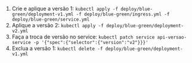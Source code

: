 1. Crie e aplique a versão 1: ``` kubectl apply -f deploy/blue-green/deployment-v1.yml -f deploy/blue-green/ingress.yml -f deploy/blue-green/service.yml ```
2. Aplique a versão 2: ``` kubectl apply -f deploy/blue-green/deployment-v2.yml ```
3. Faça a troca de versão no service: ``` kubectl patch service api-versao-service -p '{"spec":{"selector":{"version":"v2"}}}' ```
4. Exclua a versão 1: ``` kubectl delete -f deploy/blue-green/deployment-v1.yml ```